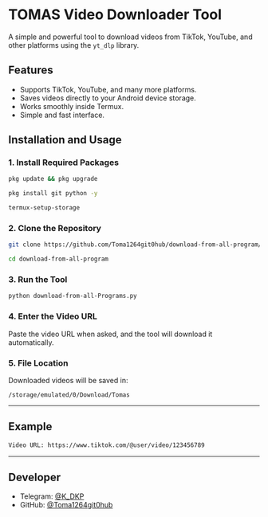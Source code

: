 
# TOMAS Video Downloader Tool

A simple and powerful tool to download videos from TikTok, YouTube, and other platforms using the `yt_dlp` library.

## Features

- Supports TikTok, YouTube, and many more platforms.
- Saves videos directly to your Android device storage.
- Works smoothly inside Termux.
- Simple and fast interface.

## Installation and Usage

### 1. Install Required Packages

```bash
pkg update && pkg upgrade
```

```bash
pkg install git python -y
```

```bash
termux-setup-storage
```

### 2. Clone the Repository

```bash
git clone https://github.com/Toma1264git0hub/download-from-all-program/
```

```bash
cd download-from-all-program
```

### 3. Run the Tool

```bash
python download-from-all-Programs.py
```

### 4. Enter the Video URL

Paste the video URL when asked, and the tool will download it automatically.

### 5. File Location

Downloaded videos will be saved in:

```
/storage/emulated/0/Download/Tomas
```

---

## Example

```bash
Video URL: https://www.tiktok.com/@user/video/123456789
```

---

## Developer

- Telegram: [@K_DKP](https://t.me/K_DKP)
- GitHub: [@Toma1264git0hub](https://github.com/Toma1264git0hub)
